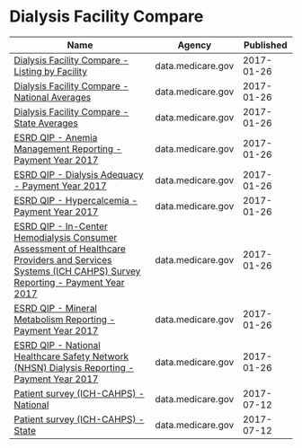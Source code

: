 # Dialysis Facility Compare

Name | Agency | Published
---- | ---- | ---------
[Dialysis Facility Compare - Listing by Facility](../datasets/23ew-n7w9.md) | data.medicare.gov | 2017-01-26
[Dialysis Facility Compare - National Averages](../datasets/2rkq-ygai.md) | data.medicare.gov | 2017-01-26
[Dialysis Facility Compare - State Averages](../datasets/2fpu-cgbb.md) | data.medicare.gov | 2017-01-26
[ESRD QIP - Anemia Management Reporting - Payment Year 2017](../datasets/t6ez-29z5.md) | data.medicare.gov | 2017-01-26
[ESRD QIP - Dialysis Adequacy - Payment Year 2017](../datasets/85f7-fdqf.md) | data.medicare.gov | 2017-01-26
[ESRD QIP - Hypercalcemia - Payment Year 2017](../datasets/7eyv-c623.md) | data.medicare.gov | 2017-01-26
[ESRD QIP - In-Center Hemodialysis Consumer Assessment of Healthcare Providers and Services Systems (ICH CAHPS) Survey Reporting - Payment Year 2017](../datasets/gfzz-8msb.md) | data.medicare.gov | 2017-01-26
[ESRD QIP - Mineral Metabolism Reporting - Payment Year 2017](../datasets/vcdt-av5j.md) | data.medicare.gov | 2017-01-26
[ESRD QIP - National Healthcare Safety Network (NHSN) Dialysis Reporting - Payment Year 2017](../datasets/bmqj-88i5.md) | data.medicare.gov | 2017-01-26
[Patient survey (ICH-CAHPS) - National](../datasets/utgq-v46w.md) | data.medicare.gov | 2017-07-12
[Patient survey (ICH-CAHPS) - State](../datasets/hanv-ru8h.md) | data.medicare.gov | 2017-07-12


